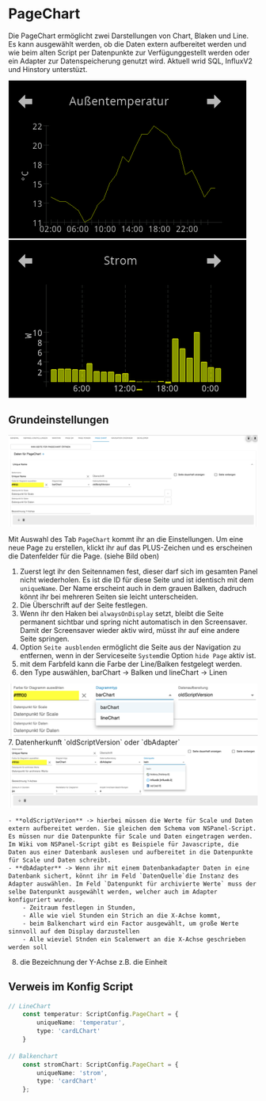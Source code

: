 <!-- TODO: Translate from German to Português -->

# PageChart  
  
Die PageChart ermöglicht zwei Darstellungen von Chart, Blaken und Line. Es kann ausgewählt werden, ob die Daten extern aufbereitet werden und wie beim alten Script per Datenpunkte zur Verfügunggestellt werden oder ein Adapter zur Datenspeicherung genutzt wird. Aktuell wrid SQL, InfluxV2 und Hinstory unterstüzt.  

<img alt='Linechart' src= '../Pictures/pageChart/Linechart.png'> <img alt= 'Balkenchart' src='../Pictures/pageChart/Balkenchart.png'>  

## Grundeinstellungen  
  
<img alt='Chartallg' src='../Pictures/pageChart/pageChartallg.png'>  
  
Mit Auswahl des Tab `PageChart` kommt ihr an die Einstellungen. Um eine neue Page zu erstellen, klickt ihr auf das PLUS-Zeichen und es erscheinen die Datenfelder für die Page. (siehe Bild oben)  
1. Zuerst legt ihr den Seitennamen fest, dieser darf sich im gesamten Panel nicht wiederholen. Es ist die ID für diese Seite und ist identisch mit dem `uniqueName`. Der Name erscheint auch in dem grauen Balken, dadruch könnt ihr bei mehreren Seiten sie leicht unterscheiden.
2. Die Überschrift auf der Seite festlegen.
3. Wenn ihr den Haken bei `alwaysOnDisplay` setzt, bleibt die Seite permanent sichtbar und spring nicht automatisch in den Screensaver. Damit der Screensaver wieder aktiv wird, müsst ihr auf eine andere Seite springen.  
4. Option `Seite ausblenden` ermöglicht die Seite aus der Navigation zu entfernen, wenn in der Serviceseite `System`die Option `hide Page` aktiv ist.  
5. mit dem Farbfeld kann die Farbe der Line/Balken festgelegt werden.  
6. den Type auswählen, barChart -> Balken und lineChart -> Linen  
<img alt='chartTyp' src='../Pictures/pageChart/pageChartType.png'>  
7. Datenherkunft `oldScriptVersion` oder `dbAdapter`  
<img alt= 'AdapterInstanz' src='../Pictures/pageChart/pageChartAdapter.png'>  

    - **oldScriptVerion** -> hierbei müssen die Werte für Scale und Daten extern aufbereitet werden. Sie gleichen dem Schema vom NSPanel-Script. Es müssen nur die Datenpunkte für Scale und Daten eingetragen werden. Im Wiki vom NSPanel-Script gibt es Beispiele für Javascripte, die Daten aus einer Datenbank auslesen und aufbereitet in die Datenpunkte für Scale und Daten schreibt.  
    - **dbAdapter** -> Wenn ihr mit einem Datenbankadapter Daten in eine Datenbank sichert, könnt ihr im Feld `DatenQuelle`die Instanz des Adapter auswählen. Im Feld `Datenpunkt für archivierte Werte` muss der selbe Datenpunkt ausgewählt werden, welcher auch im Adapter konfiguriert wurde.  
        - Zeitraum festlegen in Stunden,
        - Alle wie viel Stunden ein Strich an die X-Achse kommt,
        - beim Balkenchart wird ein Factor ausgewählt, um große Werte sinnvoll auf dem Display darzustellen 
        - Alle wieviel Stnden ein Scalenwert an die X-Achse geschrieben werden soll 
8. die Bezeichnung der Y-Achse z.B. die Einheit  
  
## Verweis im Konfig Script
```typescript
// LineChart
    const temperatur: ScriptConfig.PageChart = {
        uniqueName: 'temperatur',
        type: 'cardLChart'
    }

// Balkenchart
    const stromChart: ScriptConfig.PageChart = {
        uniqueName: 'strom',
        type: 'cardChart'
    };
```
